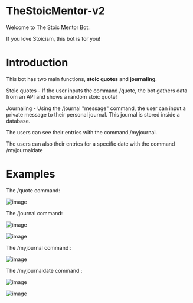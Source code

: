 ﻿# TheStoicMentor-v2
Welcome to The Stoic Mentor Bot. 

If you love Stoicism, this bot is for you!

# Introduction

This bot has two main functions, **stoic quotes** and **journaling**.

Stoic quotes - If the user inputs the command /quote, the bot gathers data from an API and shows a random stoic quote!

Journaling - Using the /journal "message" command, the user can input a private message to their personal journal. This journal is stored inside a database.

The users can see their entries with the command /myjournal.

The users can also their entries for a specific date with the command /myjournaldate

# Examples

The /quote command:

![image](https://user-images.githubusercontent.com/113994636/196951072-361298a0-4c93-4e71-b3ee-d488f18fbb79.png)

The /journal command:

![image](https://user-images.githubusercontent.com/113994636/196951239-7f5a238a-d449-4a7a-bb23-b921d261bbfa.png)

![image](https://user-images.githubusercontent.com/113994636/196951300-20b492bf-be28-4533-8f6f-ebbf3aef3398.png)

The /myjournal command :

![image](https://user-images.githubusercontent.com/113994636/196951512-639a2807-6ffe-442a-a316-56d2ffca668d.png)

The /myjournaldate command :

![image](https://user-images.githubusercontent.com/113994636/196951688-ec22ef1a-b039-4915-941d-a8c588bd5df5.png)

![image](https://user-images.githubusercontent.com/113994636/196951758-b028f7d7-7560-4c34-ac6d-857d1ad2a4f7.png)

